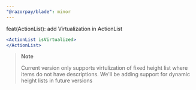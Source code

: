 ```yaml
---
"@razorpay/blade": minor
---
```


feat(ActionList): add Virtualization in ActionList

```jsx
<ActionList isVirtualized>
</ActionList>
```

> **Note**
>
> Current version only supports virtulization of fixed height list where items do not have descriptions. We'll be adding support for dynamic height lists in future versions
